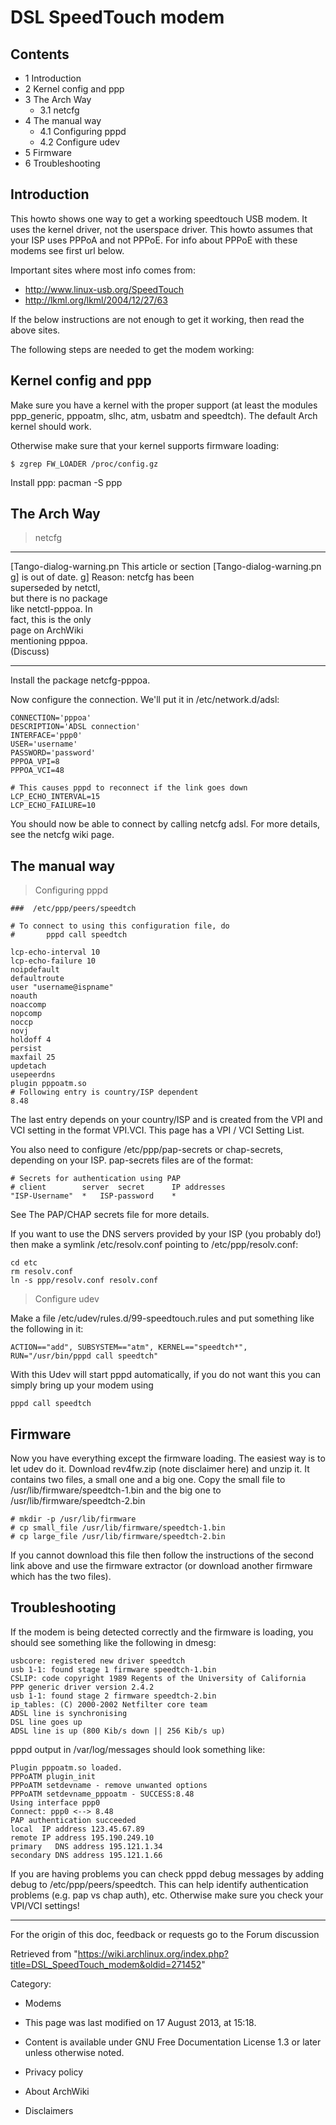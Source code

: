 DSL SpeedTouch modem
====================

  

Contents
--------

-   1 Introduction
-   2 Kernel config and ppp
-   3 The Arch Way
    -   3.1 netcfg
-   4 The manual way
    -   4.1 Configuring pppd
    -   4.2 Configure udev
-   5 Firmware
-   6 Troubleshooting

Introduction
------------

This howto shows one way to get a working speedtouch USB modem. It uses
the kernel driver, not the userspace driver. This howto assumes that
your ISP uses PPPoA and not PPPoE. For info about PPPoE with these
modems see first url below.

Important sites where most info comes from:

-   http://www.linux-usb.org/SpeedTouch
-   http://lkml.org/lkml/2004/12/27/63

If the below instructions are not enough to get it working, then read
the above sites.

The following steps are needed to get the modem working:

Kernel config and ppp
---------------------

Make sure you have a kernel with the proper support (at least the
modules ppp_generic, pppoatm, slhc, atm, usbatm and speedtch). The
default Arch kernel should work.

Otherwise make sure that your kernel supports firmware loading:

    $ zgrep FW_LOADER /proc/config.gz 

Install ppp: pacman -S ppp

The Arch Way
------------

> netcfg

  ------------------------ ------------------------ ------------------------
  [Tango-dialog-warning.pn This article or section  [Tango-dialog-warning.pn
  g]                       is out of date.          g]
                           Reason: netcfg has been  
                           superseded by netctl,    
                           but there is no package  
                           like netctl-pppoa. In    
                           fact, this is the only   
                           page on ArchWiki         
                           mentioning pppoa.        
                           (Discuss)                
  ------------------------ ------------------------ ------------------------

Install the package netcfg-pppoa.

Now configure the connection. We'll put it in /etc/network.d/adsl:

    CONNECTION='pppoa'
    DESCRIPTION='ADSL connection'
    INTERFACE='ppp0'
    USER='username'
    PASSWORD='password'
    PPPOA_VPI=8
    PPPOA_VCI=48

    # This causes pppd to reconnect if the link goes down
    LCP_ECHO_INTERVAL=15
    LCP_ECHO_FAILURE=10

You should now be able to connect by calling netcfg adsl. For more
details, see the netcfg wiki page.

The manual way
--------------

> Configuring pppd

    ###  /etc/ppp/peers/speedtch

    # To connect to using this configuration file, do
    #       pppd call speedtch

    lcp-echo-interval 10
    lcp-echo-failure 10
    noipdefault
    defaultroute
    user "username@ispname"
    noauth
    noaccomp
    nopcomp
    noccp
    novj
    holdoff 4
    persist
    maxfail 25
    updetach
    usepeerdns
    plugin pppoatm.so
    # Following entry is country/ISP dependent
    8.48

The last entry depends on your country/ISP and is created from the VPI
and VCI setting in the format VPI.VCI. This page has a VPI / VCI Setting
List.

You also need to configure /etc/ppp/pap-secrets or chap-secrets,
depending on your ISP. pap-secrets files are of the format:

    # Secrets for authentication using PAP
    # client        server  secret		IP addresses
    "ISP-Username"	*	ISP-password	*

See The PAP/CHAP secrets file for more details.

If you want to use the DNS servers provided by your ISP (you probably
do!) then make a symlink /etc/resolv.conf pointing to
/etc/ppp/resolv.conf:

    cd etc
    rm resolv.conf
    ln -s ppp/resolv.conf resolv.conf

> Configure udev

Make a file /etc/udev/rules.d/99-speedtouch.rules and put something like
the following in it:

    ACTION=="add", SUBSYSTEM=="atm", KERNEL=="speedtch*", RUN="/usr/bin/pppd call speedtch"

With this Udev will start pppd automatically, if you do not want this
you can simply bring up your modem using

    pppd call speedtch

Firmware
--------

Now you have everything except the firmware loading. The easiest way is
to let udev do it. Download rev4fw.zip (note disclaimer here) and unzip
it. It contains two files, a small one and a big one. Copy the small
file to /usr/lib/firmware/speedtch-1.bin and the big one to
/usr/lib/firmware/speedtch-2.bin

    # mkdir -p /usr/lib/firmware
    # cp small_file /usr/lib/firmware/speedtch-1.bin
    # cp large_file /usr/lib/firmware/speedtch-2.bin

If you cannot download this file then follow the instructions of the
second link above and use the firmware extractor (or download another
firmware which has the two files).

Troubleshooting
---------------

If the modem is being detected correctly and the firmware is loading,
you should see something like the following in dmesg:

    usbcore: registered new driver speedtch
    usb 1-1: found stage 1 firmware speedtch-1.bin
    CSLIP: code copyright 1989 Regents of the University of California
    PPP generic driver version 2.4.2
    usb 1-1: found stage 2 firmware speedtch-2.bin
    ip_tables: (C) 2000-2002 Netfilter core team
    ADSL line is synchronising
    DSL line goes up
    ADSL line is up (800 Kib/s down || 256 Kib/s up)

pppd output in /var/log/messages should look something like:

    Plugin pppoatm.so loaded.
    PPPoATM plugin_init
    PPPoATM setdevname - remove unwanted options
    PPPoATM setdevname_pppoatm - SUCCESS:8.48
    Using interface ppp0
    Connect: ppp0 <--> 8.48
    PAP authentication succeeded
    local  IP address 123.45.67.89
    remote IP address 195.190.249.10
    primary   DNS address 195.121.1.34
    secondary DNS address 195.121.1.66

If you are having problems you can check pppd debug messages by adding
debug to /etc/ppp/peers/speedtch. This can help identify authentication
problems (e.g. pap vs chap auth), etc. Otherwise make sure you check
your VPI/VCI settings!

* * * * *

For the origin of this doc, feedback or requests go to the Forum
discussion

Retrieved from
"https://wiki.archlinux.org/index.php?title=DSL_SpeedTouch_modem&oldid=271452"

Category:

-   Modems

-   This page was last modified on 17 August 2013, at 15:18.
-   Content is available under GNU Free Documentation License 1.3 or
    later unless otherwise noted.
-   Privacy policy
-   About ArchWiki
-   Disclaimers
